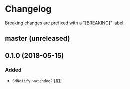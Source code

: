 # Changelog

Breaking changes are prefixed with a "[BREAKING]" label.

## master (unreleased)





## 0.1.0 (2018-05-15)

### Added

- `SdNotify.watchdog?` [[#1](https://github.com/agis/ruby-sdnotify/issues/1)]
